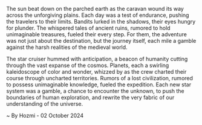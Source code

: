 
The sun beat down on the parched earth as the caravan wound its way across the unforgiving plains. Each day was a test of endurance, pushing the travelers to their limits. Bandits lurked in the shadows, their eyes hungry for plunder. The whispered tales of ancient ruins, rumored to hold unimaginable treasures, fueled their every step. For them, the adventure was not just about the destination, but the journey itself, each mile a gamble against the harsh realities of the medieval world.

The star cruiser hummed with anticipation, a beacon of humanity cutting through the vast expanse of the cosmos. Planets, each a swirling kaleidoscope of color and wonder, whizzed by as the crew charted their course through uncharted territories. Rumors of a lost civilization, rumored to possess unimaginable knowledge, fueled the expedition. Each new star system was a gamble, a chance to encounter the unknown, to push the boundaries of human exploration, and rewrite the very fabric of our understanding of the universe.  

~ By Hozmi - 02 October 2024
